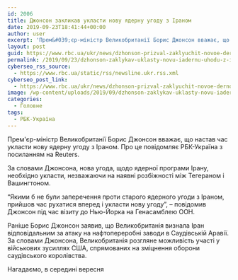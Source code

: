 ```yaml
---
id: 2006
title: Джонсон закликав укласти нову ядерну угоду з Іраном
date: 2019-09-23T18:41:44+00:00
author: user
excerpt: 'Прем&#039;єр-міністр Великобританії Борис Джонсон вважає, що настав час укласти нову ядерну угоду з Іраном. Про це повідомляє РБК-Україна з посиланням на...'
layout: post
guid: https://www.rbc.ua/ukr/news/dzhonson-prizval-zaklyuchit-novoe-dernoe-1569263346.html
permalink: /2019/09/23/dzhonson-zaklykav-uklasty-novu-iadernu-uhodu-z-iranom/
cyberseo_rss_source:
  - https://www.rbc.ua/static/rss/newsline.ukr.rss.xml
cyberseo_post_link:
  - https://www.rbc.ua/ukr/news/dzhonson-prizval-zaklyuchit-novoe-dernoe-1569263346.html
image: /wp-content/uploads/2019/09/dzhonson-zaklykav-uklasty-novu-iadernu-uhodu-z-iranom.jpg
categories:
  - Головне
tags:
  - РБК-Україна
---
```

Прем'єр-міністр Великобританії Борис Джонсон вважає, що настав час укласти нову ядерну угоду з Іраном. Про це повідомляє РБК-Україна з посиланням на Reuters.

За словами Джонсона, нова угода, щодо ядерної програми Ірану, необхідно укласти, незважаючи на наявні розбіжності між Тегераном і Вашингтоном.

&#8220;Якими б не були заперечення проти старого ядерного угоди з Іраном, прийшов час рухатися вперед і укласти нову угоду&#8221;, &#8211; повідомив Джонсон під час візиту до Нью-Йорка на Генасамблею ООН.

Раніше Борис Джонсон заявив, що Великобританія визнала Іран відповідальним за атаку на нафтопереробні заводи в Саудівській Аравії. За словами Джонсона, Великобританія розгляне можливість участі у військових зусиллях США, спрямованих на зміцнення оборони саудівського королівства.

Нагадаємо, в середині вересня